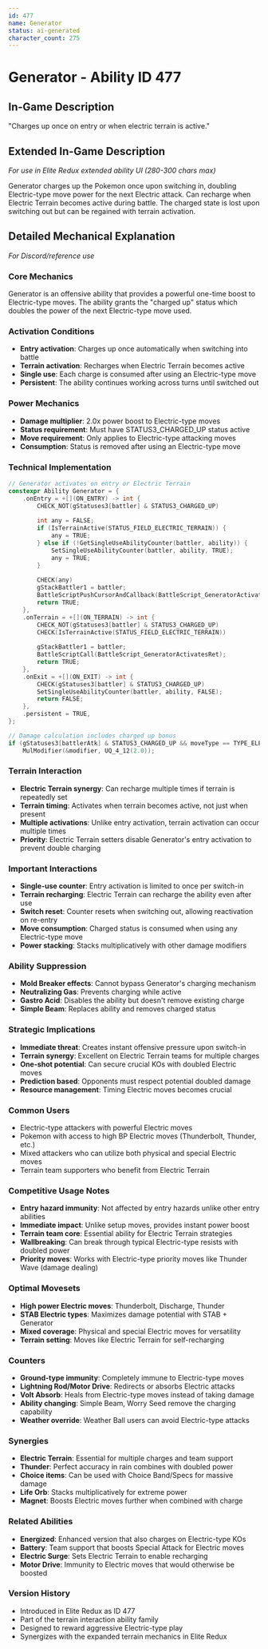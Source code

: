 ```yaml
---
id: 477
name: Generator
status: ai-generated
character_count: 275
---
```


# Generator - Ability ID 477

## In-Game Description
"Charges up once on entry or when electric terrain is active."

## Extended In-Game Description
*For use in Elite Redux extended ability UI (280-300 chars max)*

Generator charges up the Pokemon once upon switching in, doubling Electric-type move power for the next Electric attack. Can recharge when Electric Terrain becomes active during battle. The charged state is lost upon switching out but can be regained with terrain activation.

## Detailed Mechanical Explanation
*For Discord/reference use*

### Core Mechanics
Generator is an offensive ability that provides a powerful one-time boost to Electric-type moves. The ability grants the "charged up" status which doubles the power of the next Electric-type move used.

### Activation Conditions
- **Entry activation**: Charges up once automatically when switching into battle
- **Terrain activation**: Recharges when Electric Terrain becomes active
- **Single use**: Each charge is consumed after using an Electric-type move
- **Persistent**: The ability continues working across turns until switched out

### Power Mechanics
- **Damage multiplier**: 2.0x power boost to Electric-type moves
- **Status requirement**: Must have STATUS3_CHARGED_UP status active
- **Move requirement**: Only applies to Electric-type attacking moves
- **Consumption**: Status is removed after using an Electric-type move

### Technical Implementation
```c
// Generator activates on entry or Electric Terrain
constexpr Ability Generator = {
    .onEntry = +[](ON_ENTRY) -> int {
        CHECK_NOT(gStatuses3[battler] & STATUS3_CHARGED_UP)
        
        int any = FALSE;
        if (IsTerrainActive(STATUS_FIELD_ELECTRIC_TERRAIN)) {
            any = TRUE;
        } else if (!GetSingleUseAbilityCounter(battler, ability)) {
            SetSingleUseAbilityCounter(battler, ability, TRUE);
            any = TRUE;
        }
        
        CHECK(any)
        gStackBattler1 = battler;
        BattleScriptPushCursorAndCallback(BattleScript_GeneratorActivates);
        return TRUE;
    },
    .onTerrain = +[](ON_TERRAIN) -> int {
        CHECK_NOT(gStatuses3[battler] & STATUS3_CHARGED_UP)
        CHECK(IsTerrainActive(STATUS_FIELD_ELECTRIC_TERRAIN))
        
        gStackBattler1 = battler;
        BattleScriptCall(BattleScript_GeneratorActivatesRet);
        return TRUE;
    },
    .onExit = +[](ON_EXIT) -> int {
        CHECK(gStatuses3[battler] & STATUS3_CHARGED_UP)
        SetSingleUseAbilityCounter(battler, ability, FALSE);
        return FALSE;
    },
    .persistent = TRUE,
};

// Damage calculation includes charged up bonus
if (gStatuses3[battlerAtk] & STATUS3_CHARGED_UP && moveType == TYPE_ELECTRIC) 
    MulModifier(&modifier, UQ_4_12(2.0));
```

### Terrain Interaction
- **Electric Terrain synergy**: Can recharge multiple times if terrain is repeatedly set
- **Terrain timing**: Activates when terrain becomes active, not just when present
- **Multiple activations**: Unlike entry activation, terrain activation can occur multiple times
- **Priority**: Electric Terrain setters disable Generator's entry activation to prevent double charging

### Important Interactions
- **Single-use counter**: Entry activation is limited to once per switch-in
- **Terrain recharging**: Electric Terrain can recharge the ability even after use
- **Switch reset**: Counter resets when switching out, allowing reactivation on re-entry
- **Move consumption**: Charged status is consumed when using any Electric-type move
- **Power stacking**: Stacks multiplicatively with other damage modifiers

### Ability Suppression
- **Mold Breaker effects**: Cannot bypass Generator's charging mechanism
- **Neutralizing Gas**: Prevents charging while active
- **Gastro Acid**: Disables the ability but doesn't remove existing charge
- **Simple Beam**: Replaces ability and removes charged status

### Strategic Implications
- **Immediate threat**: Creates instant offensive pressure upon switch-in
- **Terrain synergy**: Excellent on Electric Terrain teams for multiple charges
- **One-shot potential**: Can secure crucial KOs with doubled Electric moves
- **Prediction based**: Opponents must respect potential doubled damage
- **Resource management**: Timing Electric moves becomes crucial

### Common Users
- Electric-type attackers with powerful Electric moves
- Pokemon with access to high BP Electric moves (Thunderbolt, Thunder, etc.)
- Mixed attackers who can utilize both physical and special Electric moves
- Terrain team supporters who benefit from Electric Terrain

### Competitive Usage Notes
- **Entry hazard immunity**: Not affected by entry hazards unlike other entry abilities
- **Immediate impact**: Unlike setup moves, provides instant power boost
- **Terrain team core**: Essential ability for Electric Terrain strategies
- **Wallbreaking**: Can break through typical Electric-type resists with doubled power
- **Priority moves**: Works with Electric-type priority moves like Thunder Wave (damage dealing)

### Optimal Movesets
- **High power Electric moves**: Thunderbolt, Discharge, Thunder
- **STAB Electric types**: Maximizes damage potential with STAB + Generator
- **Mixed coverage**: Physical and special Electric moves for versatility
- **Terrain setting**: Moves like Electric Terrain for self-recharging

### Counters
- **Ground-type immunity**: Completely immune to Electric-type moves
- **Lightning Rod/Motor Drive**: Redirects or absorbs Electric attacks
- **Volt Absorb**: Heals from Electric-type moves instead of taking damage
- **Ability changing**: Simple Beam, Worry Seed remove the charging capability
- **Weather override**: Weather Ball users can avoid Electric-type attacks

### Synergies
- **Electric Terrain**: Essential for multiple charges and team support
- **Thunder**: Perfect accuracy in rain combines with doubled power
- **Choice items**: Can be used with Choice Band/Specs for massive damage
- **Life Orb**: Stacks multiplicatively for extreme power
- **Magnet**: Boosts Electric moves further when combined with charge

### Related Abilities
- **Energized**: Enhanced version that also charges on Electric-type KOs
- **Battery**: Team support that boosts Special Attack for Electric moves
- **Electric Surge**: Sets Electric Terrain to enable recharging
- **Motor Drive**: Immunity to Electric moves that would otherwise be boosted

### Version History
- Introduced in Elite Redux as ID 477
- Part of the terrain interaction ability family
- Designed to reward aggressive Electric-type play
- Synergizes with the expanded terrain mechanics in Elite Redux
